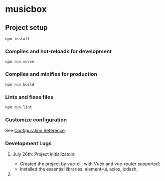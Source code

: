 # musicbox

## Project setup

```
npm install
```

### Compiles and hot-reloads for development

```
npm run serve
```

### Compiles and minifies for production

```
npm run build
```

### Lints and fixes files

```
npm run lint
```

### Customize configuration

See [Configuration Reference](https://cli.vuejs.org/config/).

### Development Logs

1. July 26th: Project initializatoin:

   - Created the project by vue-cli, with Vuex and vue-router supported;
   - Installed the essential libraries: element-ui, axios, lodash;

2.
